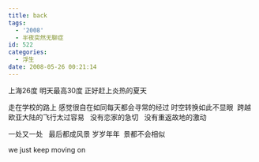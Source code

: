 ```yaml
---
title: back
tags:
  - '2008'
  - 半夜突然无聊症
id: 522
categories:
  - 浮生
date: 2008-05-26 00:21:14
---
```


上海26度 明天最高30度
正好赶上炎热的夏天

走在学校的路上 感觉很自在如同每天都会寻常的经过
时空转换如此不显眼&nbsp; 跨越欧亚大陆的飞行太过容易&nbsp;&nbsp; 没有恋家的急切&nbsp;&nbsp; 没有重返故地的激动

一处又一处&nbsp;&nbsp; 最后都成风景
岁岁年年&nbsp; 景都不会相似

we just keep moving on 